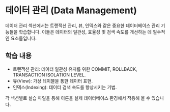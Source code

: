 # 데이터 관리 (Data Management)

데이터 관리 섹션에서는 트랜잭션 관리, 뷰, 인덱스와 같은 중요한 데이터베이스 관리 기능들을 학습합니다. 이들은 데이터의 일관성, 효율성 및 검색 속도를 개선하는 데 필수적인 요소들입니다.

## 학습 내용
- 트랜잭션 관리: 데이터 일관성 유지를 위한 COMMIT, ROLLBACK, TRANSACTION ISOLATION LEVEL.
- 뷰(View): 가상 테이블을 통한 데이터 표현.
- 인덱스(Indexing): 데이터 검색 속도를 향상시키는 기법.

각 섹션별로 실습 파일을 통해 이론을 실제 데이터베이스 환경에서 적용해 볼 수 있습니다.

